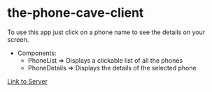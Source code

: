 # the-phone-cave-client

To use this app just click on a phone name to see the details on your screen.

- Components:
  - PhoneList => Displays a clickable list of all the phones
  - PhoneDetails => Displays the details of the selected phone
  
 [Link to Server](https://github.com/alvarorivgar/the-phone-cave-server)
